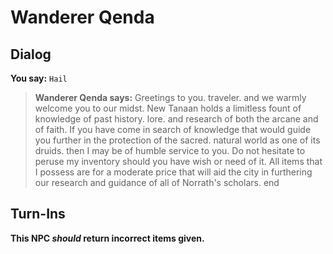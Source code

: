 # Wanderer Qenda
## Dialog

**You say:** `Hail`



>**Wanderer Qenda says:** Greetings to you. traveler. and we warmly welcome you to our midst. New Tanaan holds a limitless fount of knowledge of past history. lore. and research of both the arcane and of faith. If you have come in search of knowledge that would guide you further in the protection of the sacred. natural world as one of its druids. then I may be of humble service to you. Do not hesitate to peruse my inventory should you have wish or need of it. All items that I possess are for a moderate price that will aid the city in furthering our research and guidance of all of Norrath's scholars.
end

## Turn-Ins



**This NPC *should* return incorrect items given.**





